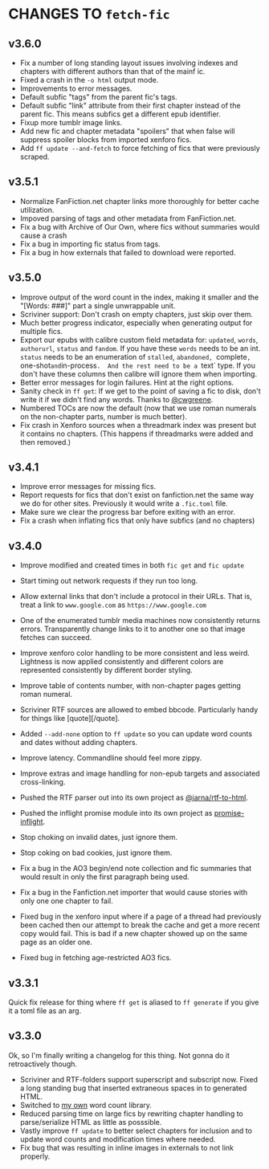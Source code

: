 # CHANGES TO `fetch-fic`

## v3.6.0

* Fix a number of long standing layout issues involving indexes and chapters
  with different authors than that of the mainf ic.
* Fixed a crash in the `-o html` output mode.
* Improvements to error messages.
* Default subfic "tags" from the parent fic's tags.
* Default subfic "link" attribute from their first chapter instead of the
  parent fic.  This means subfics get a different epub identifier.
* Fixup more tumblr image links.
* Add new fic and chapter metadata "spoilers" that when false will suppress
  spoiler blocks from imported xenforo fics.
* Add `ff update --and-fetch` to force fetching of fics that were previously
  scraped.

## v3.5.1

* Normalize FanFiction.net chapter links more thoroughly for better cache utilization.
* Impoved parsing of tags and other metadata from FanFiction.net.
* Fix a bug with Archive of Our Own, where fics without summaries would cause a crash
* Fix a bug in importing fic status from tags.
* Fix a bug in how externals that failed to download were reported.

## v3.5.0

* Improve output of the word count in the index, making it smaller and the
  "[Words: ###]" part a single unwrappable unit.
* Scriviner support: Don't crash on empty chapters, just skip over them.
* Much better progress indicator, especially when generating output for
  multiple fics.
* Export our epubs with calibre custom field metadata for: `updated`,
  `words`, `authorurl`, `status` and `fandom`.  If you have these `words`
  needs to be an int.  `status` needs to be an enumeration of `stalled`,
  `abandoned, `complete`, `one-shot` and `in-process`.  And the rest need to
  be a `text` type.  If you don't have these columns then calibre will
  ignore them when importing.
* Better error messages for login failures. Hint at the right options.
* Sanity check in `ff get`: If we get to the point of saving a fic to disk,
  don't write it if we didn't find any words. Thanks to [@cwgreene](https://github.com/cwgreene).
* Numbered TOCs are now the default (now that we use roman numerals on the
  non-chapter parts, number is much better).
* Fix crash in Xenforo sources when a threadmark index was present but it
  contains no chapters.  (This happens if threadmarks were added and then
  removed.)

## v3.4.1

* Improve error messages for missing fics.
* Report requests for fics that don't exist on fanfiction.net the same way
  we do for other sites.  Previously it would write a `.fic.toml` file.
* Make sure we clear the progress bar before exiting with an error.
* Fix a crash when inflating fics that only have subfics (and no chapters)

## v3.4.0

* Improve modified and created times in both `fic get` and `fic update`
* Start timing out network requests if they run too long.
* Allow external links that don't include a protocol in their URLs. That is,
  treat a link to `www.google.com` as `https://www.google.com`
* One of the enumerated tumblr media machines now consistently returns
  errors.  Transparently change links to it to another one so that image
  fetches can succeed.
* Improve xenforo color handling to be more consistent and less weird.
  Lightness is now applied consistently and different colors are represented
  consistently by different border styling.
* Improve table of contents number, with non-chapter pages getting roman
  numeral.
* Scriviner RTF sources are allowed to embed bbcode.  Particularly handy for
  things like [quote][/quote].
* Added `--add-none` option to `ff update` so you can update word counts and
  dates without adding chapters.
* Improve latency. Commandline should feel more zippy.
* Improve extras and image handling for non-epub targets and associated
  cross-linking.
* Pushed the RTF parser out into its own project as
  [@iarna/rtf-to-html](https://npmjs.com/package/@iarna/rtf-to-html).
* Pushed the inflight promise module into its own project as
  [promise-inflight](https://npmjs.com/package/promise-inflight).

* Stop choking on invalid dates, just ignore them.
* Stop coking on bad cookies, just ignore them.
* Fix a bug in the AO3 begin/end note collection and fic summaries that
  would result in only the first paragraph being used.
* Fix a bug in the Fanfiction.net importer that would cause stories with
  only one one chapter to fail.
* Fixed bug in the xenforo input where if a page of a thread had previously
  been cached then our attempt to break the cache and get a more recent copy
  would fail.  This is bad if a new chapter showed up on the same page as an
  older one.
* Fixed bug in fetching age-restricted AO3 fics.


## v3.3.1

Quick fix release for thing where `ff get` is aliased to `ff generate` if
you give it a toml file as an arg.

## v3.3.0

Ok, so I'm finally writing a changelog for this thing.  Not gonna do it
retroactively though.

* Scriviner and RTF-folders support superscript and subscript now.  Fixed a
  long standing bug that inserted extraneous spaces in to generated HTML.
* Switched to [my own](https://www.npmjs.com/package/@iarna/word-count) word count library.
* Reduced parsing time on large fics by rewriting chapter handling to
  parse/serialize HTML as little as posssible.
* Vastly improve `ff update` to better select chapters for inclusion and to update word counts and 
  modification times where needed.
* Fix bug that was resulting in inline images in externals to not link properly.
